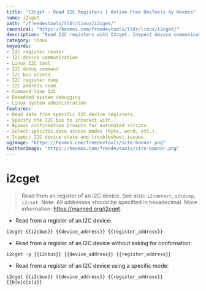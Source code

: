 ```yaml
---
title: "I2cget - Read I2C Registers | Online Free DevTools by Hexmos"
name: i2cget
path: "/freedevtools/tldr/linux/i2cget/"
canonical: "https://hexmos.com/freedevtools/tldr/linux/i2cget/"
description: "Read I2C registers with I2cget. Inspect device communication and debug embedded systems efficiently. Free online tool, no registration required."
category: linux
keywords:
- I2C register reader
- I2C device communication
- Linux I2C tool
- I2C debug command
- I2C bus access
- I2C register dump
- I2C address read
- Command-line I2C
- Embedded system debugging
- Linux system administration
features:
- Read data from specific I2C device registers.
- Specify the I2C bus to interact with.
- Bypass confirmation prompts for automated scripts.
- Select specific data access modes (byte, word, etc.).
- Inspect I2C device state and troubleshoot issues.
ogImage: "https://hexmos.com/freedevtools/site-banner.png"
twitterImage: "https://hexmos.com/freedevtools/site-banner.png"
---
```


# i2cget

> Read from an register of an I2C device.
> See also: `i2cdetect`, `i2cdump`, `i2cset`.
> Note: All addresses should be specified in hexadecimal.
> More information: <https://manned.org/i2cget>.

- Read from a register of an I2C device:

`i2cget {{i2cbus}} {{device_address}} {{register_address}}`

- Read from a register of an I2C device without asking for confirmation:

`i2cget -y {{i2cbus}} {{device_address}} {{register_address}}`

- Read from a register of an I2C device using a specific mode:

`i2cget {{i2cbus}} {{device_address}} {{register_address}} {{b|w|c|s|i}}`
